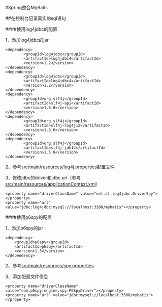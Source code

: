 
#Spring整合MyBatis

##在控制台记录真实的sql语句

####使用log4jdbc的配置

1、添加log4jdbc的jar

	<dependency>
			<groupId>log4jdbc</groupId>
			<artifactId>log4jdbc4</artifactId>
			<version>1.2</version>
	</dependency>
	<dependency>
			<groupId>log4jdbc</groupId>
			<artifactId>log4jdbc4</artifactId>
			<version>1.2</version>
	</dependency>
	<dependency>
			<groupId>org.slf4j</groupId>
			<artifactId>slf4j-api</artifactId>
			<version>1.6.6</version>
	</dependency>
	<dependency>
			<groupId>org.slf4j</groupId>
			<artifactId>slf4j-log4j12</artifactId>
			<version>1.6.6</version>
	</dependency>
	<dependency>
			<groupId>org.slf4j</groupId>
			<artifactId>slf4j-jdk14</artifactId>
			<version>1.5.8</version>
	</dependency>
	
2、参考[src/main/resources/log4j.properties](src/main/resources/log4j.properties)配置文件

3、修改jdbc的driver和jdbc url（参考[src/main/resources/applicationContext.xml](src/main/resources/applicationContext.xml)）

	<property name="driverClassName" value="net.sf.log4jdbc.DriverSpy"></property>
	<property name="url" value="jdbc:log4jdbc:mysql://localhost:3306/mybatis"></property>
	
####使用p6spy的配置	

1、添加p6spy的jar

	<dependency>
		<groupId>p6spy</groupId>
		<artifactId>p6spy</artifactId>
		<version>1.3</version>
	</dependency>
	
2、参考[src/main/resources/spy.properties](src/main/resources/spy.properties)

3、添加配置文件信息

	<property name="driverClassName" value="com.p6spy.engine.spy.P6SpyDriver"></property>
	<property name="url" value="jdbc:mysql://localhost:3306/mybatis"></property>
